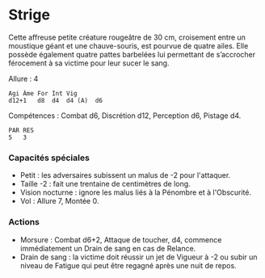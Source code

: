 # Strige

Cette affreuse petite créature rougeâtre de 30 cm, croisement entre un moustique géant et une chauve-souris, est pourvue de quatre ailes. Elle possède également quatre pattes barbelées lui permettant de s’accrocher férocement à sa victime pour leur sucer le sang.

Allure : 4

	Agi	Âme	For	Int	Vig
	d12+1	d8	d4	d4 (A)	d6

Compétences : Combat d6, Discrétion d12, Perception d6, Pistage d4.

	PAR	RES
	5	3

### Capacités spéciales
- Petit : les adversaires subissent un malus de -2 pour l'attaquer.
- Taille -2 : fait une trentaine de centimètres de long.
- Vision nocturne : ignore les malus liés à la Pénombre et à l'Obscurité.
- Vol : Allure 7, Montée 0.

### Actions
- Morsure : Combat d6+2, Attaque de toucher, d4, commence immédiatement un Drain de sang en cas de Relance.
- Drain de sang : la victime doit réussir un jet de Vigueur à -2 ou subir un niveau de Fatigue qui peut être regagné après une nuit de repos.
